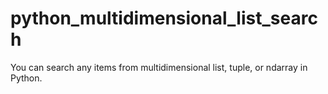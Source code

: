 # python_multidimensional_list_search
You can search any items from multidimensional list, tuple, or ndarray in Python.

